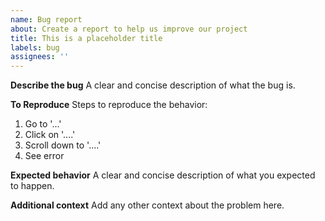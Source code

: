 ```yaml
---
name: Bug report
about: Create a report to help us improve our project
title: This is a placeholder title
labels: bug
assignees: ''
---
```


<!--
  If this is a security related matter, please contact us at admin@playlegend.net
-->

**Describe the bug**
A clear and concise description of what the bug is.

**To Reproduce**
Steps to reproduce the behavior:

1. Go to '...'
2. Click on '....'
3. Scroll down to '....'
4. See error

**Expected behavior**
A clear and concise description of what you expected to happen.

**Additional context**
Add any other context about the problem here.
